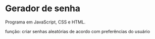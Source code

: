 # Gerador de senha

Programa em JavaScript, CSS e HTML.

função:
criar senhas aleatórias de acordo com preferências do usuário
